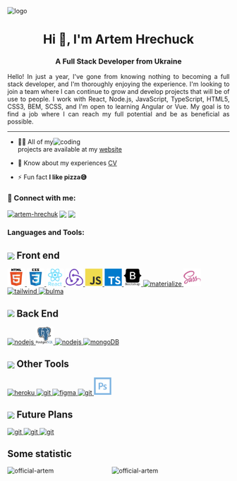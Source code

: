 ![logo](https://user-images.githubusercontent.com/107754172/219869111-bd9264fe-b61f-4bee-983c-11d8697be2f8.png)
<h1 align="center">Hi 👋, I'm Artem Hrechuck</h1>
<h3 align="center">A Full Stack Developer from Ukraine</h3>

<p align="justify">
  Hello! In just a year, I've gone from knowing nothing to becoming a full stack developer, and I'm thoroughly enjoying the experience. 
  I'm looking to join a team where I can continue to grow and develop projects that will be of use to people. 
  I work with React, Node.js, JavaScript, TypeScript, HTML5, CSS3, BEM, SCSS, and I'm open to learning Angular or Vue. 
  My goal is to find a job where I can reach my full potential and be as beneficial as possible.
</p>

---

<img align="right" alt="coding" width="400" src="https://media0.giphy.com/media/qgQUggAC3Pfv687qPC/giphy.gif?cid=ecf05e47tp23gw727jnfgnwsmrg9houdw5c6yqcodk7k4i69&rid=giphy.gif&ct=g">


- 👨‍💻 All of my projects are available at my [website](https://artem-hrechuk.netlify.app/)

- 📄 Know about my experiences [CV](https://drive.google.com/file/d/1nts_-cvcvPDGO_SjG-i5vXXMAGig3xOp/view)

- ⚡ Fun fact **I like pizza😅**

<h3 align="left">🥳 Connect with me:</h3>
<p align="left">
  <a href="https://linkedin.com/in/artem-hrechuk" target="blank"><img height="30" width="40"  align="center" src="https://raw.githubusercontent.com/rahuldkjain/github-profile-readme-generator/master/src/images/icons/Social/linked-in-alt.svg" alt="artem-hrechuk"/></a>
  <a href="https://t.me/official_artem" target="_blank"><img align="center" width="40" src="https://img.icons8.com/color/96/null/telegram-app--v1.png"/></a>
  <a href="mailto:hrechuk.artem@gmail.com"><img width="40px" align="center"src="https://img.icons8.com/color/96/null/gmail--v1.png"/></a>
</p>

<h3 align="left">Languages and Tools:</h3>
<h2>
  <img width="30px" align="center" src="https://user-images.githubusercontent.com/107754172/219866031-372e7c26-9ebe-43d0-97fa-69936754cbf3.png"/>
  Front end
</h2>

<p align="left">
  <a href="https://www.w3.org/html/" target="_blank" rel="noreferrer">
    <img src="https://raw.githubusercontent.com/devicons/devicon/master/icons/html5/html5-original-wordmark.svg" alt="html5" width="40" height="40"/> 
  </a>
  
  <a href="https://www.w3schools.com/css/" target="_blank" rel="noreferrer"> 
    <img src="https://raw.githubusercontent.com/devicons/devicon/master/icons/css3/css3-original-wordmark.svg" alt="css3" width="40" height="40"/> 
  </a>
  
  <a href="https://reactjs.org/" target="_blank" rel="noreferrer"> 
    <img src="https://raw.githubusercontent.com/devicons/devicon/master/icons/react/react-original-wordmark.svg" alt="react" width="40" height="40"/> 
  </a>
  
  <a href="https://redux.js.org" target="_blank" rel="noreferrer"> 
    <img src="https://raw.githubusercontent.com/devicons/devicon/master/icons/redux/redux-original.svg" alt="redux" width="40" height="40"/>
  </a>
  
  <a href="https://developer.mozilla.org/en-US/docs/Web/JavaScript" target="_blank" rel="noreferrer"> 
    <img src="https://raw.githubusercontent.com/devicons/devicon/master/icons/javascript/javascript-original.svg" alt="javascript" width="40" height="40"/>
  </a>
  
  <a href="https://www.typescriptlang.org/" target="_blank" rel="noreferrer"> 
    <img src="https://raw.githubusercontent.com/devicons/devicon/master/icons/typescript/typescript-original.svg" alt="typescript" width="40" height="40"/>
  </a>
  
  <a href="https://getbootstrap.com" target="_blank" rel="noreferrer">
    <img src="https://raw.githubusercontent.com/devicons/devicon/master/icons/bootstrap/bootstrap-plain-wordmark.svg" alt="bootstrap" width="40" height="40"/>
  </a>
  
  <a href="https://materializecss.com/" target="_blank" rel="noreferrer">
    <img src="https://raw.githubusercontent.com/prplx/svg-logos/5585531d45d294869c4eaab4d7cf2e9c167710a9/svg/materialize.svg" alt="materialize" width="40" height="40"/> 
  </a>
  
  <a href="https://sass-lang.com" target="_blank" rel="noreferrer"> 
    <img src="https://raw.githubusercontent.com/devicons/devicon/master/icons/sass/sass-original.svg" alt="sass" width="40" height="40"/>
  </a>
  
  <a href="https://tailwindcss.com/" target="_blank" rel="noreferrer">
    <img src="https://www.vectorlogo.zone/logos/tailwindcss/tailwindcss-icon.svg" alt="tailwind" width="40" height="40"/>
  </a>
  
  <a href="https://bulma.io/" target="_blank" rel="noreferrer">
    <img src="https://raw.githubusercontent.com/gilbarbara/logos/804dc257b59e144eaca5bc6ffd16949752c6f789/logos/bulma.svg" alt="bulma" width="40" height="40"/>
  </a> 
</p>

<h2>
  <img width="30px" src="https://user-images.githubusercontent.com/107754172/219867071-0d4b33fe-3214-4a82-b3df-3acf4dbb0a8d.png">
  Back End
</h2>

<p align="left">
  <a href="https://nodejs.org" target="_blank" rel="noreferrer">
    <img src="https://cdn.jsdelivr.net/gh/devicons/devicon/icons/nodejs/nodejs-original.svg" alt="nodejs" width="40" height="40"/>
  </a> 
 
  <a href="https://www.postgresql.org" target="_blank" rel="noreferrer"> 
    <img src="https://raw.githubusercontent.com/devicons/devicon/master/icons/postgresql/postgresql-original-wordmark.svg" alt="postgresql" width="40" height="40"/> 
  </a>
 
 <a href="https://sequelize.org/" target="_blank" rel="noreferrer">
    <img src="https://cdn.iconscout.com/icon/free/png-512/sequelize-2-1175003.png?f=avif&w=256" alt="nodejs" width="40" height="40"/>
 </a>
  
  <a href="https://www.mongodb.com/" target="_blank" rel="noreferrer">
    <img src="https://cdn.iconscout.com/icon/free/png-512/mongodb-4-1175139.png" alt="mongoDB" width="40" height="40"/>
 </a>
</p>

<h2>
  <img 
    width="30px" 
    align="center" 
    src="https://user-images.githubusercontent.com/107754172/219866974-3690e7f4-1dc7-40e6-8a1a-4526c8855f11.png"
  > 
  Other Tools
</h2>

<p align="left">
  <a href="https://dashboard.heroku.com/" target="_blank" rel="noreferrer">
    <img src="https://cdn.iconscout.com/icon/free/png-512/heroku-9-1175212.png?f=avif&w=256" alt="heroku" width="40" height="40"/>
  </a> 
  
  <a href="https://www.npmjs.com/" target="_blank" rel="noreferrer"> 
    <img src="https://cdn.jsdelivr.net/gh/devicons/devicon/icons/npm/npm-original-wordmark.svg" alt="git" width="40" height="40"/> 
  </a>
  
  <a href="https://www.figma.com/" target="_blank" rel="noreferrer">
    <img src="https://www.vectorlogo.zone/logos/figma/figma-icon.svg" alt="figma" width="40" height="40"/>
   </a>
   
  <a href="https://git-scm.com/" target="_blank" rel="noreferrer"> 
    <img src="https://www.vectorlogo.zone/logos/git-scm/git-scm-icon.svg" alt="git" width="40" height="40"/>
  </a> 
   
  <a href="https://www.photoshop.com/en" target="_blank" rel="noreferrer">
    <img src="https://raw.githubusercontent.com/devicons/devicon/master/icons/photoshop/photoshop-line.svg" alt="photoshop" width="40" height="40"/> 
  </a> 
</p>

<h2>
  <img width="30px" align="center" src="https://img.icons8.com/arcade/256/shooting-stars.png"> 
  Future Plans
</h2>

<p align="left">
  <a href="https://vuejs.org/" target="_blank" rel="noreferrer"> <img src="https://img.icons8.com/color/256/vue-js.png" alt="git" width="40" height="40"/> </a>
  <a href="https://angular.io/" target="_blank" rel="noreferrer"> <img src="https://img.icons8.com/color/256/angularjs.png" alt="git" width="40" height="40"/> </a>
  <a href="https://greensock.com/gsap/" target="_blank" rel="noreferrer"> <img src="https://seeklogo.com/images/G/greensock-gsap-icon-logo-13BB451E88-seeklogo.com.png" alt="git" width="40" height="40"/> </a>
</p>

<h2>Some statistic</h2>

<img align="left" width="47%" src="https://github-readme-stats.vercel.app/api?username=official-artem&show_icons=true&theme=tokyonight" alt="official-artem" />
<img align="left" width="47%" src="https://github-readme-streak-stats.herokuapp.com?user=official-artem&theme=tokyonight" alt="official-artem" />

